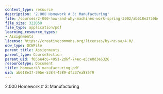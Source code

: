 ```yaml
---
content_type: resource
description: '2.000 Homework # 3: Manufacturing'
file: /courses/2-000-how-and-why-machines-work-spring-2002/ab618e3759be53844589df337ea885f9_homework3_manufacturing.pdf
file_size: 322050
file_type: application/pdf
learning_resource_types:
- Assignments
license: https://creativecommons.org/licenses/by-nc-sa/4.0/
ocw_type: OCWFile
parent_title: Assignments
parent_type: CourseSection
parent_uid: f056e4c6-4051-2d6f-74ec-e5ce0d3e6326
resourcetype: Document
title: homework3_manufacturing.pdf
uid: ab618e37-59be-5384-4589-df337ea885f9
---
```

2.000 Homework # 3: Manufacturing